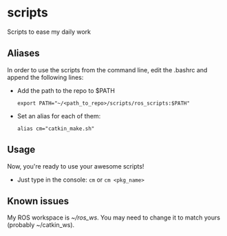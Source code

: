 # scripts
Scripts to ease my daily work

## Aliases
In order to use the scripts from the command line, edit the .bashrc and append the following lines:
* Add the path to the repo to $PATH

    `export PATH="~/<path_to_repo>/scripts/ros_scripts:$PATH"`

* Set an alias for each of them:

    `alias cm="catkin_make.sh"`
    
## Usage    
Now, you're ready to use your awesome scripts! 

* Just type in the console: `cm` or `cm <pkg_name>`

## Known issues
My ROS workspace is _~/ros_ws_. You may need to change it to match yours (probably ~/catkin_ws). 